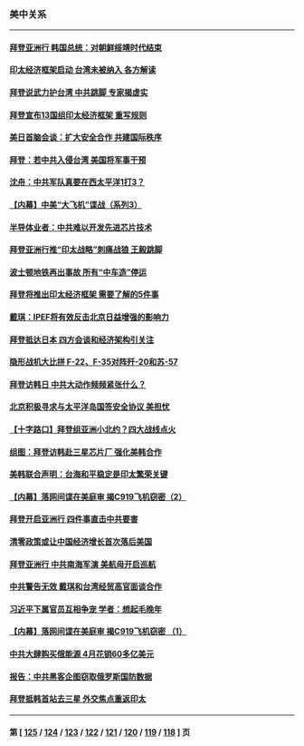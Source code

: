 ### 美中关系
---
#### [拜登亚洲行 韩国总统：对朝鲜绥靖时代结束](../../pages/nf1412576/n13743551.md) 
#### [印太经济框架启动 台湾未被纳入 各方解读](../../pages/nf1412576/n13743641.md) 
#### [拜登说武力护台湾 中共跳脚 专家揭虚实](../../pages/nf1412576/n13743620.md) 
#### [拜登宣布13国组印太经济框架 重写规则](../../pages/nf1412576/n13743484.md) 
#### [美日首脑会谈：扩大安全合作 共建国际秩序](../../pages/nf1412576/n13743420.md) 
#### [拜登：若中共入侵台湾 美国将军事干预](../../pages/nf1412576/n13743353.md) 
#### [沈舟：中共军队真要在西太平洋1打3？](../../pages/nf1412576/n13743214.md) 
#### [【内幕】中美“大飞机”谍战（系列3）](../../pages/nf1412576/n13743245.md) 
#### [半导体业者：中共难以开发先进芯片技术](../../pages/nf1412576/n13743079.md) 
#### [拜登亚洲行推“印太战略”刺痛战狼 王毅跳脚](../../pages/nf1412576/n13742968.md) 
#### [波士顿地铁再出事故 所有“中车造”停运](../../pages/nf1412576/n13742953.md) 
#### [拜登将推出印太经济框架 需要了解的5件事](../../pages/nf1412576/n13742522.md) 
#### [戴琪：IPEF将有效反击北京日益增强的影响力](../../pages/nf1412576/n13742812.md) 
#### [拜登抵达日本 四方会谈和经济架构引关注](../../pages/nf1412576/n13742788.md) 
#### [隐形战机大比拼 F-22、F-35对阵歼-20和苏-57](../../pages/nf1412576/n13730745.md) 
#### [拜登访韩日 中共大动作频频紧张什么？](../../pages/nf1412576/n13741055.md) 
#### [北京积极寻求与太平洋岛国签安全协议 美担忧](../../pages/nf1412576/n13742363.md) 
#### [【十字路口】拜登组亚洲小北约？四大战线点火](../../pages/nf1412576/n13742212.md) 
#### [组图：拜登访韩赴三星芯片厂 强化美韩合作](../../pages/nf1412576/n13742270.md) 
#### [美韩联合声明：台海和平稳定是印太繁荣关键](../../pages/nf1412576/n13742268.md) 
#### [【内幕】落网间谍在美庭审 揭C919飞机窃密（2）](../../pages/nf1412576/n13742033.md) 
#### [拜登开启亚洲行 四件事直击中共要害](../../pages/nf1412576/n13741755.md) 
#### [清零政策或让中国经济增长首次落后美国](../../pages/nf1412576/n13741818.md) 
#### [拜登亚洲行 中共南海军演 美航母开启巡航](../../pages/nf1412576/n13741761.md) 
#### [中共警告无效 戴琪和台湾经贸高官面谈合作](../../pages/nf1412576/n13741718.md) 
#### [习近平下属官员互相争宠 学者：想起毛晚年](../../pages/nf1412576/n13741028.md) 
#### [【内幕】落网间谍在美庭审 揭C919飞机窃密 （1）](../../pages/nf1412576/n13741269.md) 
#### [中共大肆购买俄能源 4月花销60多亿美元](../../pages/nf1412576/n13741698.md) 
#### [报告：中共黑客企图窃取俄罗斯国防数据](../../pages/nf1412576/n13741568.md) 
#### [拜登抵韩首站去三星 外交焦点重返印太](../../pages/nf1412576/n13741591.md) 

---
#### 第 [ [125](./125.md) / [124](./124.md) / [123](./123.md) / [122](./122.md) / [121](./121.md) / [120](./120.md) / [119](./119.md) / [118](./118.md) ] 页
